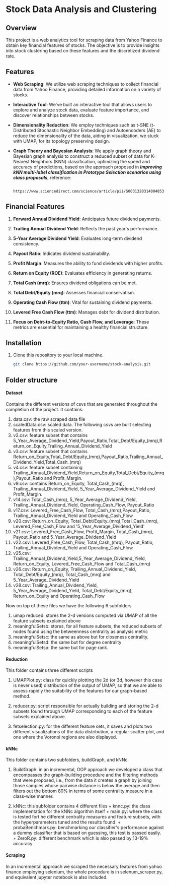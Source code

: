 # Stock Data Analysis and Clustering

## Overview

This project is a web analytics tool for scraping data from Yahoo Finance to obtain key financial features of stocks. The objective is to provide insights into stock clustering based on these features and the discretized dividend rate.


## Features

- **Web Scraping**: We utilize web scraping techniques to collect financial data from Yahoo Finance, providing detailed information on a variety of stocks.

- **Interactive Tool**: We've built an interactive tool that allows users to explore and analyze stock data, evaluate feature importance, and discover relationships between stocks.


- **Dimensionality Reduction**: We employ techniques such as t-SNE (t-Distributed Stochastic Neighbor Embedding) and Autoencoders (AE) to reduce the dimensionality of the data, aiding in visualization, we stuck with UMAP, for its topology preserving design.

- **Graph Theory and Bayesian Analysis**: We apply graph theory and Bayesian graph analysis to construct a reduced subset of data for K-Nearest Neighbors (KNN) classification, optimizing the speed and accuracy of predictions, based on the approach proposed in ***Improving kNN multi-label classification in Prototype Selection scenarios using class proposals***, reference:

                          https://www.sciencedirect.com/science/article/pii/S0031320314004853
## Financial Features

1. **Forward Annual Dividend Yield**: Anticipates future dividend payments.

2. **Trailing Annual Dividend Yield**: Reflects the past year's performance.

3. **5-Year Average Dividend Yield**: Evaluates long-term dividend consistency.

4. **Payout Ratio**: Indicates dividend sustainability.

5. **Profit Margin**: Measures the ability to fund dividends with higher profits.

6. **Return on Equity (ROE)**: Evaluates efficiency in generating returns.

7. **Total Cash (mrq)**: Ensures dividend obligations can be met.

8. **Total Debt/Equity (mrq)**: Assesses financial conservatism.

9. **Operating Cash Flow (ttm)**: Vital for sustaining dividend payments.

10. **Levered Free Cash Flow (ttm)**: Manages debt for dividend distribution.

11. **Focus on Debt-to-Equity Ratio, Cash Flow, and Leverage**: These metrics are essential for maintaining a healthy financial structure.


## Installation

1. Clone this repository to your local machine.
   
   ```bash
   git clone https://github.com/your-username/stock-analysis.git


## Folder structure


#### Dataset

Contains the different versions of csvs that are generated throughout the completion of the project. It contains:
 1. data.csv: the raw scraped data file
 2. scaledData.csv: scaled data. The following csvs are built selecting features from this scaled version.
 3. v2.csv: feature subset that contains 5_Year_Average_Dividend_Yield,Payout_Ratio,Total_Debt/Equity_(mrq),Return_on_Equity,Trailing_Annual_Dividend_Yield
 4. v3.csv: feature subset that contains Return_on_Equity,Total_Debt/Equity_(mrq),Payout_Ratio,Trailing_Annual_Dividend_Yield,Total_Cash_(mrq)
 5. v4.csv: feature subset containing Trailing_Annual_Dividend_Yield,Return_on_Equity,Total_Debt/Equity_(mrq),Payout_Ratio and Profit_Margin.
 6. v9.csv: contains Return_on_Equity, Total_Cash_(mrq),  Trailing_Annual_Dividend_Yield, 5_Year_Average_Dividend_Yield and Profit_Margin.
 7. v14.csv: Total_Cash_(mrq), 5_Year_Average_Dividend_Yield, Trailing_Annual_Dividend_Yield, Operating_Cash_Flow, Payout_Ratio
 8. v17.csv: Levered_Free_Cash_Flow, Total_Cash_(mrq),Payout_Ratio, Trailing_Annual_Dividend_Yield and Operating_Cash_Flow
 9. v20.csv: Return_on_Equity, Total_Debt/Equity_(mrq),Total_Cash_(mrq), Levered_Free_Cash_Flow and '5_Year_Average_Dividend_Yield'
 10. v21.csv: Levered_Free_Cash_Flow, Profit_Margin, Total_Cash_(mrq), Payout_Ratio and 5_Year_Average_Dividend_Yield
 11. v22.csv: Levered_Free_Cash_Flow, Total_Cash_(mrq), Payout_Ratio, Trailing_Annual_Dividend_Yield and Operating_Cash_Flow
 12. v25.csv: Trailing_Annual_Dividend_Yield,5_Year_Average_Dividend_Yield, Return_on_Equity, Levered_Free_Cash_Flow and Total_Cash_(mrq)
 13. v26.csv: Return_on_Equity, Trailing_Annual_Dividend_Yield, Total_Debt/Equity_(mrq), Total_Cash_(mrq) and 5_Year_Average_Dividend_Yield
 14. v28.csv: Trailing_Annual_Dividend_Yield, 5_Year_Average_Dividend_Yield, Total_Debt/Equity_(mrq), Return_on_Equity and Operating_Cash_Flow

 Now on top of these files we have the following 6 subfolders

 1. umap reduced: stores the 2-d versions computed via UMAP of all the feature subsets explained above
 2. meaningfulSetsb: stores, for all feature subsets, the reduced subsets of nodes found using the betweenness centrality as analysis metric
 3. meaningfulSetsc: the same as above but for closeness centrality.
 4. meaningfulSetsd: the same but for degree centrality
 5. meaningfulSetsp: the same but for page rank.

#### Reduction

This folder contains three different scripts

 1. UMAPPlot.py: class for quickly plotting the 2d (or 3d, however this case is never used) distribution of the output of UMAP, so that we are able to assess rapidly the suitability of the features for our graph-based method.

 2. reducer.py: script responsible for actually building and storing the 2-d subsets found through UMAP corresponding to each of the feature subsets explained above.

 3. fetselection.py: for the different feature sets, it saves and plots two different visualizations of the data distribution, a regular scatter plot, and one where the Voronoi regions are also displayed.

 #### kNNc

 This folder contains two subfolders, buildGraph, and kNNc
  1. BuildGraph: in an incremental, OOP approach we developed a class that encompasses the graph-building procedure and the filtering methods that were proposed, i.e., from the data it creates a graph by joining those samples whose pairwise distance is below the average and then filters out the bottom 80% in terms of some centrality measure in a class-wise manner.

  2. kNNc: this subfolder contains 4 different files
         + knnc.py: the class implementation for the kNNc algorithm itself
         + main.py: where the class is tested fort he different centrality measures and feature subsets, with the hyperparameters tuned and the results found.
         + probaBenchmark.py: benchmarking our classifier's performance against a dummy classifier that is based on guessing, this test is passed easily.
         + ZeroR.py: different benchmark which is also passed by 13-19% accuracy

#### Scraping

In an incremental approach we scraped the necessary features from yahoo finance employing selenium, the whole procedure is in selenum_scraper.py, and equivalent jupyter notebook is also included.